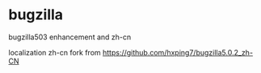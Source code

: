 # bugzilla
bugzilla503 enhancement and zh-cn

localization zh-cn fork from https://github.com/hxping7/bugzilla5.0.2_zh-CN
